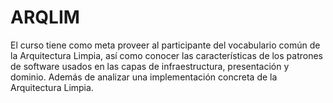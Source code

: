 # ARQLIM
El curso tiene como meta proveer al participante del vocabulario común de la Arquitectura Limpia, así  como conocer las características de los patrones de software usados en las capas de infraestructura, presentación y dominio. Además de analizar una implementación concreta de la Arquitectura Limpia.

